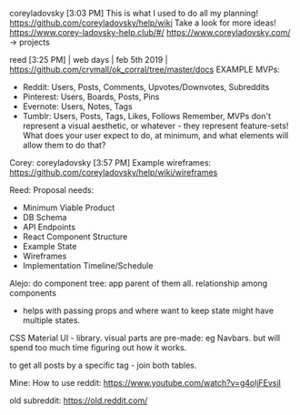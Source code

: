 
coreyladovsky [3:03 PM]
This is what I used to do all my planning! https://github.com/coreyladovsky/help/wiki Take a look for more ideas!
https://www.corey-ladovsky-help.club/#/
https://www.coreyladovsky.com/ -> projects


reed [3:25 PM] | web days | feb 5th 2019 |
https://github.com/crymall/ok_corral/tree/master/docs
EXAMPLE MVPs:
- Reddit: Users, Posts, Comments, Upvotes/Downvotes, Subreddits
- Pinterest: Users, Boards, Posts, Pins
- Evernote: Users, Notes, Tags
- Tumblr: Users, Posts, Tags, Likes, Follows
Remember, MVPs don't represent a visual aesthetic, or whatever - they represent feature-sets! What does your user expect to do, at minimum, and what elements will allow them to do that?

Corey: coreyladovsky [3:57 PM]
Example wireframes: https://github.com/coreyladovsky/help/wiki/wireframes

Reed: Proposal needs:
- Minimum Viable Product
- DB Schema
- API Endpoints
- React Component Structure
- Example State
- Wireframes
- Implementation Timeline/Schedule


Alejo:
do component tree:
app parent of them all.
relationship among components
- helps with passing props and where want to keep state
might have multiple states.

CSS
Material UI - library.
visual parts are pre-made: eg Navbars.
but will spend too much time figuring out how it works.

to get all posts by a specific tag - join both tables.

Mine:
How to use reddit:
https://www.youtube.com/watch?v=g4oljFEvsiI

old subreddit:
https://old.reddit.com/
